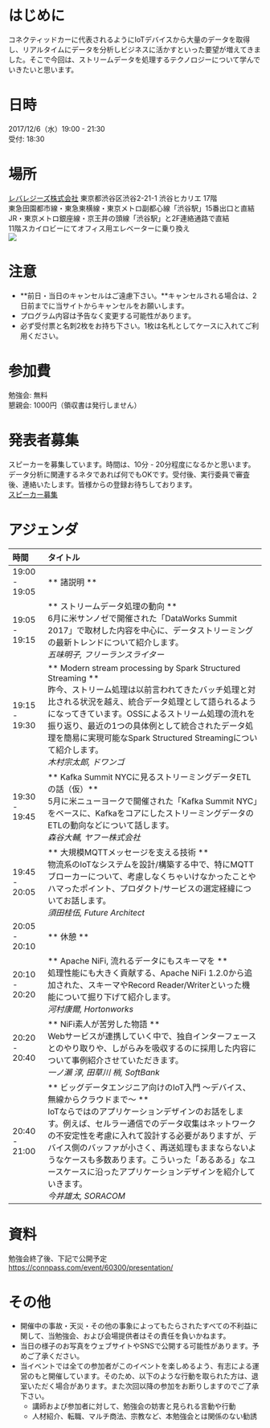 # はじめに

コネクティッドカーに代表されるようにIoTデバイスから大量のデータを取得し、リアルタイムにデータを分析しビジネスに活かすといった要望が増えてきました。そこで今回は、ストリームデータを処理するテクノロジーについて学んでいきたいと思います。


# 日時

2017/12/6（水）19:00 - 21:30 <br>
受付: 18:30


# 場所

[レバレジーズ株式会社](http://leverages.jp/) 東京都渋谷区渋谷2-21-1 渋谷ヒカリエ 17階 <br>
東急田園都市線・東急東横線・東京メトロ副都心線「渋谷駅」15番出口と直結  <br>
JR・東京メトロ銀座線・京王井の頭線「渋谷駅」と2F連絡通路で直結 <br>
11階スカイロビーにてオフィス用エレベーターに乗り換え <br>
![](https://s3-ap-northeast-1.amazonaws.com/kimi-bucket/hikalab.png)
 
# 注意
- **前日・当日のキャンセルはご遠慮下さい。**キャンセルされる場合は、2日前までに当サイトからキャンセルをお願いします。
- プログラム内容は予告なく変更する可能性があります。
- 必ず受付票と名刺2枚をお持ち下さい。1枚は名札としてケースに入れてご利用ください。


# 参加費

勉強会: 無料  
懇親会: 1000円（領収書は発行しません）


# 発表者募集
スピーカーを募集しています。時間は、10分 - 20分程度になるかと思います。データ分析に関連するネタであれば何でもOKです。受付後、実行委員で審査後、連絡いたします。皆様からの登録お待ちしております。<br>
[スピーカー募集](https://docs.google.com/forms/d/1nBX3h8I6p765IwX6D72hsyDj6wO61yRixH2t34CUj1M/)


# アジェンダ

| 時間 | タイトル |
|:------------ |:-------------- |
| 19:00 - 19:05 | ** 諸説明 ** |
| 19:05 - 19:15 | ** ストリームデータ処理の動向 ** <br> 6月に米サンノゼで開催された「DataWorks Summit 2017」で取材した内容を中心に、データストリーミングの最新トレンドについて紹介します。<br> *五味明子, フリーランスライター* |
| 19:15 - 19:30 |  ** Modern stream processing by Spark Structured Streaming ** <br> 昨今、ストリーム処理は以前言われてきたバッチ処理と対比される状況を越え、統合データ処理として語られるようになってきています。OSSによるストリーム処理の流れを振り返り、最近の1つの具体例として統合されたデータ処理を簡易に実現可能なSpark Structured Streamingについて紹介します。<br> *木村宗太郎, ドワンゴ* |
| 19:30 - 19:45 | ** Kafka Summit NYCに見るストリーミングデータETLの話（仮）** <br> 5月に米ニューヨークで開催された「Kafka Summit NYC」をベースに、KafkaをコアにしたストリーミングデータのETLの動向などについて話します。<br> *森谷大輔, ヤフー株式会社* |
| 19:45 - 20:05 | ** 大規模MQTTメッセージを支える技術 ** <br> 物流系のIoTなシステムを設計/構築する中で、特にMQTTブローカーについて、考慮しなくちゃいけなかったことやハマったポイント、プロダクト/サービスの選定経緯についてお話します。 <br> *須田桂伍, Future Architect* |
| 20:05 - 20:10 | ** 休憩 ** |
| 20:10 - 20:20 | ** Apache NiFi, 流れるデータにもスキーマを ** <br> 処理性能にも大きく貢献する、Apache NiFi 1.2.0から追加された、スキーマやRecord Reader/Writerといった機能について掘り下げて紹介します。 <br> *河村康爾, Hortonworks*
| 20:20 - 20:40 | ** NiFi素人が苦労した物語 ** <br> Webサービスが連携していく中で、独自インターフェースとのやり取りや、しがらみを吸収するのに採用した内容について事例紹介させていただきます。 <br> *一ノ瀨 淳, 田草川 梢, SoftBank* |
| 20:40 - 21:00 |  ** ビッグデータエンジニア向けのIoT入門 〜デバイス、無線からクラウドまで〜 ** <br> IoTならではのアプリケーションデザインのお話をします。例えば、セルラー通信でのデータ収集はネットワークの不安定性を考慮に入れて設計する必要がありますが、デバイス側のバッファが小さく、再送処理もままならないようなケースも多数あります。こういった「あるある」なユースケースに沿ったアプリケーションデザインを紹介していきます。 <br> *今井雄太, SORACOM* |


# 資料

勉強会終了後、下記で公開予定 <br>
https://connpass.com/event/60300/presentation/


# その他

- 開催中の事故・天災・その他の事象によってもたらされたすべての不利益に関して、当勉強会、および会場提供者はその責任を負いかねます。
- 当日の様子のお写真をウェブサイトやSNSで公開する可能性があります。予めご了承ください。
- 当イベントでは全ての参加者がこのイベントを楽しめるよう、有志による運営のもと開催しています。そのため、以下のような行動を取られた方は、退室いただく場合があります。また次回以降の参加をお断りしますのでご了承下さい。
    + 講師および参加者に対して、勉強会の妨害と見られる言動や行動
    + 人材紹介、転職、マルチ商法、宗教など、本勉強会とは関係のない勧誘
